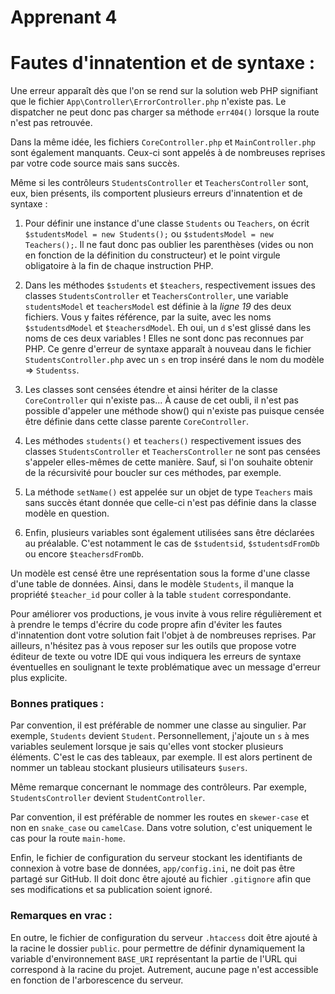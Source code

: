 # Apprenant 4

# Fautes d'innatention et de syntaxe :

Une erreur apparaît dès que l'on se rend sur la solution web PHP signifiant que le fichier `App\Controller\ErrorController.php` n'existe pas. Le dispatcher ne peut donc pas charger sa méthode `err404()` lorsque la route n'est pas retrouvée.

Dans la même idée, les fichiers `CoreController.php` et `MainController.php` sont également manquants. Ceux-ci sont appelés à de nombreuses reprises par votre code source mais sans succès.

Même si les contrôleurs `StudentsController` et `TeachersController` sont, eux, bien présents, ils comportent plusieurs erreurs d'innatention et de syntaxe :

1. Pour définir une instance d'une classe `Students` ou `Teachers`, on écrit `$studentsModel = new Students();` ou `$studentsModel = new Teachers();`. Il ne faut donc pas oublier les parenthèses (vides ou non en fonction de la définition du constructeur) et le point virgule obligatoire à la fin de chaque instruction PHP.

2. Dans les méthodes `$students` et `$teachers`, respectivement issues des classes `StudentsController` et `TeachersController`, une variable `studentsModel` et `teachersModel` est définie à la *ligne 19* des deux fichiers. Vous y faites référence, par la suite, avec les noms `$studentsdModel` et `$teachersdModel`. Eh oui, un `d` s'est glissé dans les noms de ces deux variables ! Elles ne sont donc pas reconnues par PHP. Ce genre d'erreur de syntaxe apparaît à nouveau dans le fichier `StudentsController.php` avec un `s` en trop inséré dans le nom du modèle => `Studentss`.

3. Les classes sont censées étendre et ainsi hériter de la classe `CoreController` qui n'existe pas... À cause de cet oubli, il n'est pas possible d'appeler une méthode show() qui n'existe pas puisque censée être définie dans cette classe parente `CoreController`.

4. Les méthodes `students()` et `teachers()` respectivement issues des classes `StudentsController` et `TeachersController` ne sont pas censées s'appeler elles-mêmes de cette manière. Sauf, si l'on souhaite obtenir de la récursivité pour boucler sur ces méthodes, par exemple.

5. La méthode `setName()` est appelée sur un objet de type `Teachers` mais sans succès étant donnée que celle-ci n'est pas définie dans la classe modèle en question.

6. Enfin, plusieurs variables sont également utilisées sans être déclarées au préalable. C'est notamment le cas de `$studentsid`, `$studentsdFromDb` ou encore `$teachersdFromDb`.

Un modèle est censé être une représentation sous la forme d'une classe d'une table de données. Ainsi, dans le modèle `Students`, il manque la propriété `$teacher_id` pour coller à la table `student` correspondante.

Pour améliorer vos productions, je vous invite à vous relire régulièrement et à prendre le temps d'écrire du code propre afin d'éviter les fautes d'innatention dont votre solution fait l'objet à de nombreuses reprises. Par ailleurs, n'hésitez pas à vous reposer sur les outils que propose votre éditeur de texte ou votre IDE qui vous indiquera les erreurs de syntaxe éventuelles en soulignant le texte problématique avec un message d'erreur plus explicite.

### Bonnes pratiques :

Par convention, il est préférable de nommer une classe au singulier.
Par exemple, `Students` devient `Student`.
Personnellement, j'ajoute un `s` à mes variables seulement lorsque je sais qu'elles vont stocker plusieurs éléments. C'est le cas des tableaux, par exemple. Il est alors pertinent de nommer un tableau stockant plusieurs utilisateurs `$users`.

Même remarque concernant le nommage des contrôleurs.
Par exemple, `StudentsController` devient `StudentController`.

Par convention, il est préférable de nommer les routes en `skewer-case` et non en `snake_case` ou `camelCase`. Dans votre solution, c'est uniquement le cas pour la route `main-home`.

Enfin, le fichier de configuration du serveur stockant les identifiants de connexion à votre base de données, `app/config.ini`, ne doit pas être partagé sur GitHub. Il doit donc être ajouté au fichier `.gitignore` afin que ses modifications et sa publication soient ignoré.

### Remarques en vrac : 

En outre, le fichier de configuration du serveur `.htaccess` doit être ajouté à la racine le dossier `public`. pour permettre de définir dynamiquement la variable d'environnement `BASE_URI` représentant la partie de l'URL qui correspond à la racine du projet. Autrement, aucune page n'est accessible en fonction de l'arborescence du serveur.